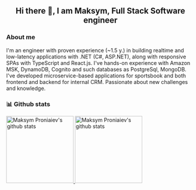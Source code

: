 <h2 align="center"> Hi there 👋, I am Maksym, Full Stack Software engineer<br/> </h2> 

### About me
I'm an engineer with proven experience (~1.5 y.) in building realtime and low-latency applications with .NET (C#, ASP.NET), along with responsive SPAs with TypeScript and React.js.
I've hands-on experience with Amazon MSK, DynamoDB, Cognito and such databases as PostgreSql, MongoDB. I've developed microservice-based applications for sportsbook and both frontend and backend for internal CRM.
Passionate about new challenges and knowledge.

### 📊 Github stats
<p>
<a href="https://gitstats.me/nielemptiness" target="_blank">
  <img height="180em" alt="Maksym Proniaiev's github stats" src="https://github-readme-stats-eight-theta.vercel.app/api?username=nielemptiness&show_icons=true&theme=react&include_all_commits=true&count_private=true"/>
  <img height="180em" alt="Maksym Proniaiev's github stats" src="https://github-readme-stats-eight-theta.vercel.app/api/top-langs/?username=nielemptiness&layout=compact&langs_count=8&theme=react"/>
</a>
</p>

